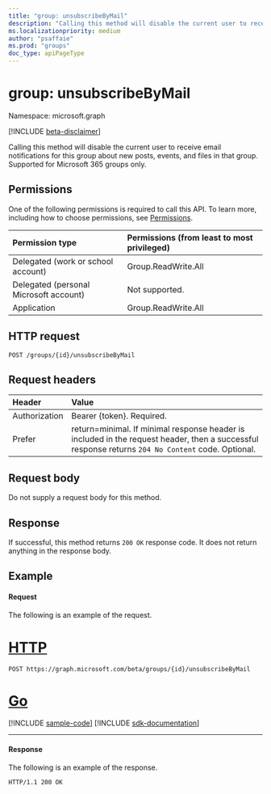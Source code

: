 ```yaml
---
title: "group: unsubscribeByMail"
description: "Calling this method will disable the current user to receive email notifications for this group about new posts, events, and files in that group."
ms.localizationpriority: medium
author: "psaffaie"
ms.prod: "groups"
doc_type: apiPageType
---
```


# group: unsubscribeByMail

Namespace: microsoft.graph

[!INCLUDE [beta-disclaimer](../../includes/beta-disclaimer.md)]

Calling this method will disable the current user to receive email notifications for this group about new posts, events, and files in that group. Supported for Microsoft 365 groups only.

## Permissions

One of the following permissions is required to call this API. To learn more, including how to choose permissions, see [Permissions](/graph/permissions-reference).

| Permission type                        | Permissions (from least to most privileged) |
| :------------------------------------- | :------------------------------------------ |
| Delegated (work or school account)     | Group.ReadWrite.All                         |
| Delegated (personal Microsoft account) | Not supported.                              |
| Application                            | Group.ReadWrite.All                         |

## HTTP request

<!-- { "blockType": "ignored" } -->

```http
POST /groups/{id}/unsubscribeByMail
```

## Request headers

| Header        | Value                                                                                                                                             |
| :------------ | :------------------------------------------------------------------------------------------------------------------------------------------------ |
| Authorization | Bearer {token}. Required.                                                                                                                         |
| Prefer        | return=minimal. If minimal response header is included in the request header, then a successful response returns `204 No Content` code. Optional. |

## Request body

Do not supply a request body for this method.

## Response

If successful, this method returns `200 OK` response code. It does not return anything in the response body.

## Example

#### Request

The following is an example of the request.

# [HTTP](#tab/http)

<!-- {
  "blockType": "request",
  "name": "group_unsubscribebymail"
}-->

```http
POST https://graph.microsoft.com/beta/groups/{id}/unsubscribeByMail
```

# [Go](#tab/go)
[!INCLUDE [sample-code](../includes/snippets/go/group-unsubscribebymail-go-snippets.md)]
[!INCLUDE [sdk-documentation](../includes/snippets/snippets-sdk-documentation-link.md)]

---

#### Response

The following is an example of the response.

<!-- {
  "blockType": "response",
  "truncated": true
} -->

```http
HTTP/1.1 200 OK
```

<!-- uuid: 8fcb5dbc-d5aa-4681-8e31-b001d5168d79
2015-10-25 14:57:30 UTC -->
<!--
{
  "type": "#page.annotation",
  "description": "group: unsubscribeByMail",
  "keywords": "",
  "section": "documentation",
  "tocPath": "",
  "suppressions": [
  ]
}
-->
